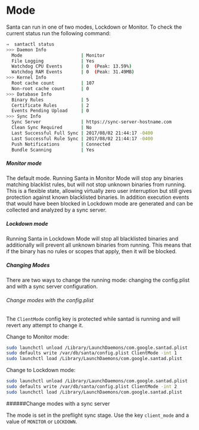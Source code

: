 # Mode

Santa can run in one of two modes, Lockdown or Monitor. To check the current status run the following command:

```sh
⇒  santactl status
>>> Daemon Info
  Mode                      | Monitor
  File Logging              | Yes
  Watchdog CPU Events       | 0  (Peak: 13.59%)
  Watchdog RAM Events       | 0  (Peak: 31.49MB)
>>> Kernel Info
  Root cache count          | 107
  Non-root cache count      | 0
>>> Database Info
  Binary Rules              | 5
  Certificate Rules         | 2
  Events Pending Upload     | 0
>>> Sync Info
  Sync Server               | https://sync-server-hostname.com
  Clean Sync Required       | No
  Last Successful Full Sync | 2017/08/02 21:44:17 -0400
  Last Successful Rule Sync | 2017/08/02 21:44:17 -0400
  Push Notifications        | Connected
  Bundle Scanning           | Yes
```

##### Monitor mode

The default mode. Running Santa in Monitor Mode will stop any binaries matching blacklist rules, but will not stop unknown binaries from running. This is a flexible state, allowing virtually zero user interruption but still gives protection against known blacklisted binaries. In addition execution events that would have been blocked in Lockdown mode are generated and can be collected and analyzed by a sync server.

##### Lockdown mode

Running Santa in Lockdown Mode will stop all blacklisted binaries and additionally will prevent all unknown binaries from running. This means that if the binary has no rules or scopes that apply, then it will be blocked.

##### Changing Modes

There are two ways to change the running mode: changing the config.plist and with a sync server configuration.

###### Change modes with the config.plist

The `ClientMode` config key is protected while santad is running and will revert any attempt to change it.

Change to Monitor mode:

```sh
sudo launchctl unload /Library/LaunchDaemons/com.google.santad.plist
sudo defaults write /var/db/santa/config.plist ClientMode -int 1
sudo launchctl load /Library/LaunchDaemons/com.google.santad.plist
```

Change to Lockdown mode:

```sh
sudo launchctl unload /Library/LaunchDaemons/com.google.santad.plist
sudo defaults write /var/db/santa/config.plist ClientMode -int 2
sudo launchctl load /Library/LaunchDaemons/com.google.santad.plist
```

######Change modes with a sync server

The mode is set in the preflight sync stage. Use the key `client_mode` and a value of `MONITOR` or `LOCKDOWN`.
